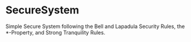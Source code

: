 # SecureSystem
Simple Secure System following the Bell and Lapadula Security Rules, the *-Property, and Strong Tranquility Rules.

